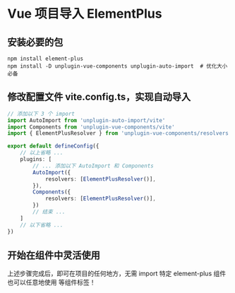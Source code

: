 # Vue 项目导入 ElementPlus

## 安装必要的包
```shell
npm install element-plus
npm install -D unplugin-vue-components unplugin-auto-import  # 优化大小必备
```

## 修改配置文件 vite.config.ts，实现自动导入
```typescript
// 添加以下 3 个 import
import AutoImport from 'unplugin-auto-import/vite'
import Components from 'unplugin-vue-components/vite'
import { ElementPlusResolver } from 'unplugin-vue-components/resolvers'

export default defineConfig({
    // 以上省略 ...
    plugins: [
        // ... 添加以下 AutoImport 和 Components
        AutoImport({
            resolvers: [ElementPlusResolver()],
        }),
        Components({
            resolvers: [ElementPlusResolver()],
        })
        // 结束 ... 
    ]
    // 以下省略 ...
})
```

## 开始在组件中灵活使用
上述步骤完成后，即可在项目的任何地方，无需 import 特定 element-plus 组件
也可以任意地使用 <el-button> 等组件标签！

